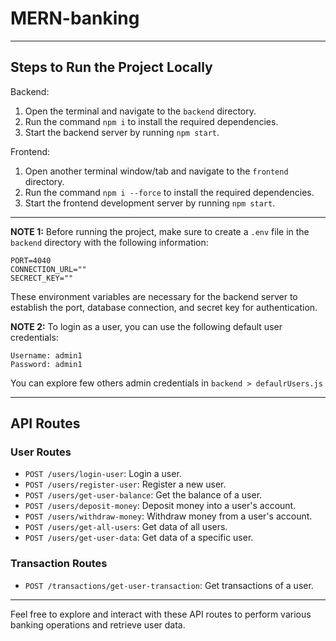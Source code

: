 # MERN-banking

---

## Steps to Run the Project Locally

Backend:
1. Open the terminal and navigate to the `backend` directory.
2. Run the command `npm i` to install the required dependencies.
3. Start the backend server by running `npm start`.

Frontend:
1. Open another terminal window/tab and navigate to the `frontend` directory.
2. Run the command `npm i --force` to install the required dependencies.
3. Start the frontend development server by running `npm start`.

---

**NOTE 1:** Before running the project, make sure to create a `.env` file in the `backend` directory with the following information:

```
PORT=4040
CONNECTION_URL=""
SECRECT_KEY=""
```

These environment variables are necessary for the backend server to establish the port, database connection, and secret key for authentication.


**NOTE 2:** To login as a user, you can use the following default user credentials:
```
Username: admin1
Password: admin1
```
You can explore few others admin credentials in `backend > defaulrUsers.js `

---

## API Routes

### User Routes
- `POST /users/login-user`: Login a user.
- `POST /users/register-user`: Register a new user.
- `POST /users/get-user-balance`: Get the balance of a user.
- `POST /users/deposit-money`: Deposit money into a user's account.
- `POST /users/withdraw-money`: Withdraw money from a user's account.
- `POST /users/get-all-users`: Get data of all users.
- `POST /users/get-user-data`: Get data of a specific user.

### Transaction Routes
- `POST /transactions/get-user-transaction`: Get transactions of a user.

---

Feel free to explore and interact with these API routes to perform various banking operations and retrieve user data.
